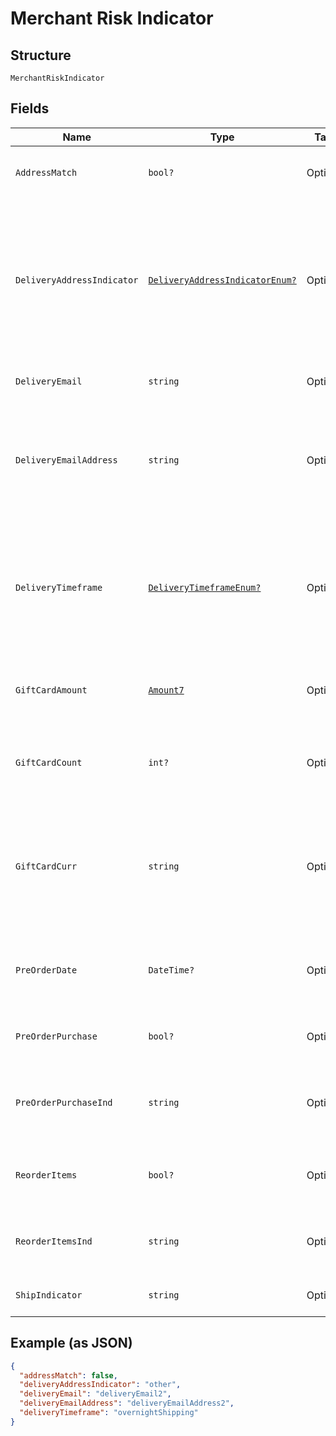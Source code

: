 
# Merchant Risk Indicator

## Structure

`MerchantRiskIndicator`

## Fields

| Name | Type | Tags | Description |
|  --- | --- | --- | --- |
| `AddressMatch` | `bool?` | Optional | Whether the chosen delivery address is identical to the billing address. |
| `DeliveryAddressIndicator` | [`DeliveryAddressIndicatorEnum?`](../../doc/models/delivery-address-indicator-enum.md) | Optional | Indicator regarding the delivery address.<br>Allowed values:<br><br>* `shipToBillingAddress`<br>* `shipToVerifiedAddress`<br>* `shipToNewAddress`<br>* `shipToStore`<br>* `digitalGoods`<br>* `goodsNotShipped`<br>* `other` |
| `DeliveryEmail` | `string` | Optional | The delivery email address (for digital goods). |
| `DeliveryEmailAddress` | `string` | Optional | For Electronic delivery, the email address to which the merchandise was delivered. Maximum length: 254 characters.<br>**Constraints**: *Maximum Length*: `254` |
| `DeliveryTimeframe` | [`DeliveryTimeframeEnum?`](../../doc/models/delivery-timeframe-enum.md) | Optional | The estimated delivery time for the shopper to receive the goods.<br>Allowed values:<br><br>* `electronicDelivery`<br>* `sameDayShipping`<br>* `overnightShipping`<br>* `twoOrMoreDaysShipping` |
| `GiftCardAmount` | [`Amount7`](../../doc/models/amount-7.md) | Optional | For prepaid or gift card purchase, the purchase amount total of prepaid or gift card(s). |
| `GiftCardCount` | `int?` | Optional | For prepaid or gift card purchase, total count of individual prepaid or gift cards/codes purchased. |
| `GiftCardCurr` | `string` | Optional | For prepaid or gift card purchase, [ISO 4217](https://www.iso.org/iso-4217-currency-codes.html) three-digit currency code of the gift card, other than those listed in Table A.5 of the EMVCo 3D Secure Protocol and Core Functions Specification. |
| `PreOrderDate` | `DateTime?` | Optional | For pre-order purchases, the expected date this product will be available to the shopper. |
| `PreOrderPurchase` | `bool?` | Optional | Indicator for whether this transaction is for pre-ordering a product. |
| `PreOrderPurchaseInd` | `string` | Optional | Indicates whether Cardholder is placing an order for merchandise with a future availability or release date. |
| `ReorderItems` | `bool?` | Optional | Indicator for whether the shopper has already purchased the same items in the past. |
| `ReorderItemsInd` | `string` | Optional | Indicates whether the cardholder is reordering previously purchased merchandise. |
| `ShipIndicator` | `string` | Optional | Indicates shipping method chosen for the transaction. |

## Example (as JSON)

```json
{
  "addressMatch": false,
  "deliveryAddressIndicator": "other",
  "deliveryEmail": "deliveryEmail2",
  "deliveryEmailAddress": "deliveryEmailAddress2",
  "deliveryTimeframe": "overnightShipping"
}
```

